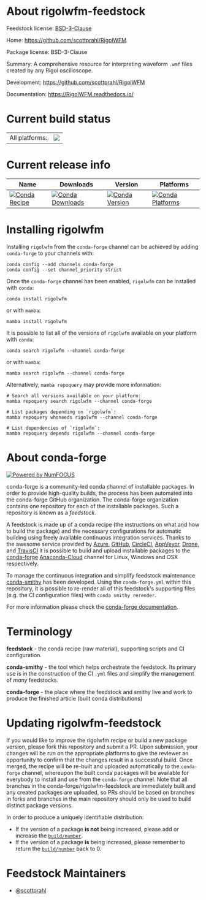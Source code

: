About rigolwfm-feedstock
========================

Feedstock license: [BSD-3-Clause](https://github.com/conda-forge/rigolwfm-feedstock/blob/main/LICENSE.txt)

Home: https://github.com/scottprahl/RigolWFM

Package license: BSD-3-Clause

Summary: A comprehensive resource for interpreting waveform ``.wmf`` files created
by any Rigol oscilloscope.


Development: https://github.com/scottprahl/RigolWFM

Documentation: https://RigolWFM.readthedocs.io/

Current build status
====================


<table><tr><td>All platforms:</td>
    <td>
      <a href="https://dev.azure.com/conda-forge/feedstock-builds/_build/latest?definitionId=20141&branchName=main">
        <img src="https://dev.azure.com/conda-forge/feedstock-builds/_apis/build/status/rigolwfm-feedstock?branchName=main">
      </a>
    </td>
  </tr>
</table>

Current release info
====================

| Name | Downloads | Version | Platforms |
| --- | --- | --- | --- |
| [![Conda Recipe](https://img.shields.io/badge/recipe-rigolwfm-green.svg)](https://anaconda.org/conda-forge/rigolwfm) | [![Conda Downloads](https://img.shields.io/conda/dn/conda-forge/rigolwfm.svg)](https://anaconda.org/conda-forge/rigolwfm) | [![Conda Version](https://img.shields.io/conda/vn/conda-forge/rigolwfm.svg)](https://anaconda.org/conda-forge/rigolwfm) | [![Conda Platforms](https://img.shields.io/conda/pn/conda-forge/rigolwfm.svg)](https://anaconda.org/conda-forge/rigolwfm) |

Installing rigolwfm
===================

Installing `rigolwfm` from the `conda-forge` channel can be achieved by adding `conda-forge` to your channels with:

```
conda config --add channels conda-forge
conda config --set channel_priority strict
```

Once the `conda-forge` channel has been enabled, `rigolwfm` can be installed with `conda`:

```
conda install rigolwfm
```

or with `mamba`:

```
mamba install rigolwfm
```

It is possible to list all of the versions of `rigolwfm` available on your platform with `conda`:

```
conda search rigolwfm --channel conda-forge
```

or with `mamba`:

```
mamba search rigolwfm --channel conda-forge
```

Alternatively, `mamba repoquery` may provide more information:

```
# Search all versions available on your platform:
mamba repoquery search rigolwfm --channel conda-forge

# List packages depending on `rigolwfm`:
mamba repoquery whoneeds rigolwfm --channel conda-forge

# List dependencies of `rigolwfm`:
mamba repoquery depends rigolwfm --channel conda-forge
```


About conda-forge
=================

[![Powered by
NumFOCUS](https://img.shields.io/badge/powered%20by-NumFOCUS-orange.svg?style=flat&colorA=E1523D&colorB=007D8A)](https://numfocus.org)

conda-forge is a community-led conda channel of installable packages.
In order to provide high-quality builds, the process has been automated into the
conda-forge GitHub organization. The conda-forge organization contains one repository
for each of the installable packages. Such a repository is known as a *feedstock*.

A feedstock is made up of a conda recipe (the instructions on what and how to build
the package) and the necessary configurations for automatic building using freely
available continuous integration services. Thanks to the awesome service provided by
[Azure](https://azure.microsoft.com/en-us/services/devops/), [GitHub](https://github.com/),
[CircleCI](https://circleci.com/), [AppVeyor](https://www.appveyor.com/),
[Drone](https://cloud.drone.io/welcome), and [TravisCI](https://travis-ci.com/)
it is possible to build and upload installable packages to the
[conda-forge](https://anaconda.org/conda-forge) [Anaconda-Cloud](https://anaconda.org/)
channel for Linux, Windows and OSX respectively.

To manage the continuous integration and simplify feedstock maintenance
[conda-smithy](https://github.com/conda-forge/conda-smithy) has been developed.
Using the ``conda-forge.yml`` within this repository, it is possible to re-render all of
this feedstock's supporting files (e.g. the CI configuration files) with ``conda smithy rerender``.

For more information please check the [conda-forge documentation](https://conda-forge.org/docs/).

Terminology
===========

**feedstock** - the conda recipe (raw material), supporting scripts and CI configuration.

**conda-smithy** - the tool which helps orchestrate the feedstock.
                   Its primary use is in the construction of the CI ``.yml`` files
                   and simplify the management of *many* feedstocks.

**conda-forge** - the place where the feedstock and smithy live and work to
                  produce the finished article (built conda distributions)


Updating rigolwfm-feedstock
===========================

If you would like to improve the rigolwfm recipe or build a new
package version, please fork this repository and submit a PR. Upon submission,
your changes will be run on the appropriate platforms to give the reviewer an
opportunity to confirm that the changes result in a successful build. Once
merged, the recipe will be re-built and uploaded automatically to the
`conda-forge` channel, whereupon the built conda packages will be available for
everybody to install and use from the `conda-forge` channel.
Note that all branches in the conda-forge/rigolwfm-feedstock are
immediately built and any created packages are uploaded, so PRs should be based
on branches in forks and branches in the main repository should only be used to
build distinct package versions.

In order to produce a uniquely identifiable distribution:
 * If the version of a package **is not** being increased, please add or increase
   the [``build/number``](https://docs.conda.io/projects/conda-build/en/latest/resources/define-metadata.html#build-number-and-string).
 * If the version of a package **is** being increased, please remember to return
   the [``build/number``](https://docs.conda.io/projects/conda-build/en/latest/resources/define-metadata.html#build-number-and-string)
   back to 0.

Feedstock Maintainers
=====================

* [@scottprahl](https://github.com/scottprahl/)

